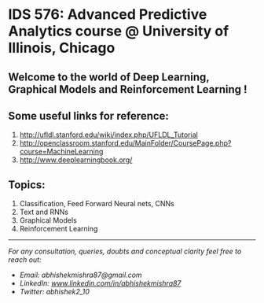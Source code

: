 # IDS 576: Advanced Predictive Analytics course @ University of Illinois, Chicago
## Welcome to the world of Deep Learning, Graphical Models and Reinforcement Learning !

## Some useful links for reference: 
1. http://ufldl.stanford.edu/wiki/index.php/UFLDL_Tutorial
2. http://openclassroom.stanford.edu/MainFolder/CoursePage.php?course=MachineLearning
3. http://www.deeplearningbook.org/

## Topics:
1. Classification, Feed Forward Neural nets, CNNs
2.  Text and RNNs
3. Graphical Models
4. Reinforcement Learning

--------------------------------------------------------------------------
_For any consultation, queries, doubts and conceptual clarity feel free to reach out:_
* _Email: abhishekmishra87@gmail.com_
* _LinkedIn: www.linkedin.com/in/abhishekmishra87_
* _Twitter: abhishek2_10_
